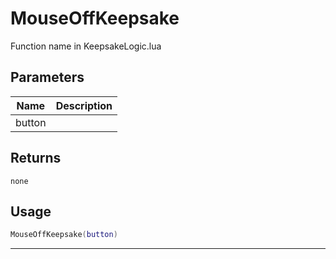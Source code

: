 # MouseOffKeepsake

Function name in KeepsakeLogic.lua

## Parameters

| Name   | Description |
| ------ | ----------- |
| button |             |

## Returns

`none`

## Usage

```lua
MouseOffKeepsake(button)
```

---
